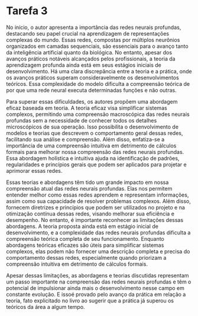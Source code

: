 # Tarefa 3

No início, o autor apresenta a importância das redes neurais profundas, destacando seu papel crucial na aprendizagem de representações complexas do mundo. Essas redes, compostas por múltiplos neurônios organizados em camadas sequenciais, são essenciais para o avanço tanto da inteligência artificial quanto da biológica. No entanto, apesar dos avanços práticos notáveis alcançados pelos profissionais, a teoria da aprendizagem profunda ainda está em seus estágios iniciais de desenvolvimento. Há uma clara discrepância entre a teoria e a prática, onde os avanços práticos superam consideravelmente os desenvolvimentos teóricos. Essa complexidade do modelo dificulta a compreensão teórica de por que uma rede neural executa determinadas funções e não outras.

Para superar essas dificuldades, os autores propõem uma abordagem eficaz baseada em teoria. A teoria eficaz visa simplificar sistemas complexos, permitindo uma compreensão macroscópica das redes neurais profundas sem a necessidade de conhecer todos os detalhes microscópicos de sua operação. Isso possibilita o desenvolvimento de modelos e teorias que descrevem o comportamento geral dessas redes, facilitando sua análise e compreensão. Além disso, enfatiza-se a importância de uma compreensão intuitiva em detrimento de cálculos formais para melhorar nossa compreensão das redes neurais profundas. Essa abordagem holística e intuitiva ajuda na identificação de padrões, regularidades e princípios gerais que podem ser aplicados para projetar e aprimorar essas redes.

Essas teorias e abordagens têm tido um grande impacto em nossa compreensão atual das redes neurais profundas. Elas nos permitem entender melhor como essas redes aprendem e representam informações, assim como sua capacidade de resolver problemas complexos. Além disso, fornecem diretrizes e princípios que podem ser utilizados no projeto e na otimização contínua dessas redes, visando melhorar sua eficiência e desempenho. No entanto, é importante reconhecer as limitações dessas abordagens. A teoria proposta ainda está em estágio inicial de desenvolvimento, e a complexidade das redes neurais profundas dificulta a compreensão teórica completa de seu funcionamento. Enquanto abordagens teóricas eficazes são úteis para simplificar sistemas complexos, elas podem não fornecer uma descrição completa e precisa do comportamento dessas redes, especialmente quando priorizam a compreensão intuitiva em detrimento de cálculos formais.

Apesar dessas limitações, as abordagens e teorias discutidas representam um passo importante na compreensão das redes neurais profundas e têm o potencial de impulsionar ainda mais o desenvolvimento nesse campo em constante evolução. E issoé provado pelo avanço da prática em relação a teoria, fato explicitado no livro  ao sugerir que a prática já superou os teóricos da área a algum tempo.






   
